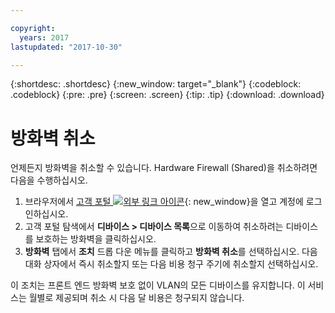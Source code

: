 ```yaml
---

copyright:
  years: 2017
lastupdated: "2017-10-30"

---
```


{:shortdesc: .shortdesc}
{:new_window: target="_blank"}
{:codeblock: .codeblock}
{:pre: .pre}
{:screen: .screen}
{:tip: .tip}
{:download: .download}

# 방화벽 취소

언제든지 방화벽을 취소할 수 있습니다. Hardware Firewall (Shared)을 취소하려면 다음을 수행하십시오. 

1. 브라우저에서 [고객 포털 ![외부 링크 아이콘](../../icons/launch-glyph.svg "외부 링크 아이콘")](https://control.softlayer.com/){: new_window}을 열고 계정에 로그인하십시오.
2. 고객 포털 탐색에서 **디바이스 > 디바이스 목록**으로 이동하여 취소하려는 디바이스를 보호하는 방화벽을 클릭하십시오.
3.  **방화벽** 탭에서 **조치** 드롭 다운 메뉴를 클릭하고 **방화벽 취소**를 선택하십시오. 다음 대화 상자에서 즉시 취소할지 또는 다음 비용 청구 주기에 취소할지 선택하십시오.

이 조치는 프론트 엔드 방화벽 보호 없이 VLAN의 모든 디바이스를 유지합니다. 이 서비스는 월별로 제공되며 취소 시 다음 달 비용은 청구되지 않습니다.
